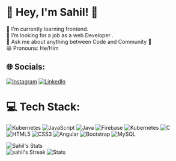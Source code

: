 # 💫 Hey, I'm Sahil! 🐥
🌱 I'm currently learning frontend. <br>🤔 I’m looking for a job as a web Developer .<br>💬 Ask me about anything between Code and Community 💖<br>😄 Pronouns: He/Him


## 🌐 Socials:
[![Instagram](https://img.shields.io/badge/Instagram-%23E4405F.svg?logo=Instagram&logoColor=white)](https://instagram.com/sahil_sh02) [![LinkedIn](https://img.shields.io/badge/LinkedIn-%230077B5.svg?logo=linkedin&logoColor=white)](https://www.linkedin.com/in/sahil-sharma-675788259?utm_source=share&utm_campaign=share_via&utm_content=profile&utm_medium=android_app/)

# 💻 Tech Stack:
![Kubernetes](https://img.shields.io/badge/kubernetes-%23326ce5.svg?style=for-the-badge&logo=kubernetes&logoColor=white) ![JavaScript](https://img.shields.io/badge/javascript-%23323330.svg?style=for-the-badge&logo=javascript&logoColor=%23F7DF1E) ![Java](https://img.shields.io/badge/java-%23ED8B00.svg?style=for-the-badge&logo=java&logoColor=white) ![Firebase](https://img.shields.io/badge/firebase-%23039BE5.svg?style=for-the-badge&logo=firebase) ![Kubernetes](https://img.shields.io/badge/kubernetes-%23326ce5.svg?style=for-the-badge&logo=kubernetes&logoColor=white) ![C](https://img.shields.io/badge/c-%2300599C.svg?style=for-the-badge&logo=c&logoColor=white) ![HTML5](https://img.shields.io/badge/html5-%23E34F26.svg?style=for-the-badge&logo=html5&logoColor=white) ![CSS3](https://img.shields.io/badge/css3-%231572B6.svg?style=for-the-badge&logo=css3&logoColor=white) ![Angular](https://img.shields.io/badge/angular-%23DD0031.svg?style=for-the-badge&logo=angular&logoColor=white) ![Bootstrap](https://img.shields.io/badge/bootstrap-%23563D7C.svg?style=for-the-badge&logo=bootstrap&logoColor=white) ![MySQL](https://img.shields.io/badge/mysql-%2300f.svg?style=for-the-badge&logo=mysql&logoColor=white)

![Sahil's Stats](https://github-readme-stats.vercel.app/api?username=sahil-2211&theme=vue-dark&show_icons=true&hide_border=true&count_private=true)<br/>
 ![sahil's Streak](https://github-readme-streak-stats.herokuapp.com/?user=sahil-2211&theme=vue-dark&hide_border=true)
![Stats](https://github-stats-alpha.vercel.app/api?username=sahil-2211&cc=222425&tc=fff&ic=fff&bc=222425 "Stats")
